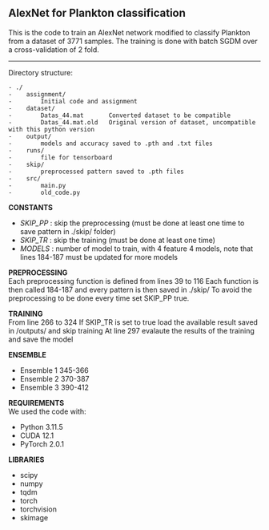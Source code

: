 ## AlexNet for Plankton classification ##

This is the code to train an AlexNet network modified to classify Plankton from a dataset of 3771 samples.
The training is done with batch SGDM over a cross-validation of 2 fold.

---

Directory structure:
```
- ./
-    assignment/
-        Initial code and assignment
-    dataset/
-        Datas_44.mat       Converted dataset to be compatible
-        Datas_44.mat.old   Original version of dataset, uncompatible with this python version
-    output/
-        models and accuracy saved to .pth and .txt files
-    runs/
-        file for tensorboard
-    skip/
-        preprocessed pattern saved to .pth files
-    src/
-        main.py
-        old_code.py
```

**CONSTANTS**
- *SKIP_PP* : skip the preprocessing (must be done at least one time to save pattern in ./skip/ folder)
- *SKIP_TR* : skip the training (must be done at least one time)
- *MODELS*  : number of model to train, with 4 feature 4 models, note that lines 184-187 must be updated for more models

**PREPROCESSING** \
Each preprocessing function is defined from lines 39 to 116
Each function is then called 184-187 and every pattern is then saved in ./skip/
To avoid the preprocessing to be done every time set SKIP_PP true.

**TRAINING** \
From line 266 to 324
If SKIP_TR is set to true load the available result saved in /outputs/ and skip training
At line 297 evalaute the results of the training and save the model

**ENSEMBLE**
- Ensemble 1 345-366
- Ensemble 2 370-387
- Ensemble 3 390-412

**REQUIREMENTS** \
We used the code with:
- Python 3.11.5
- CUDA 12.1
- PyTorch 2.0.1

**LIBRARIES**
- scipy
- numpy
- tqdm
- torch
- torchvision
- skimage
